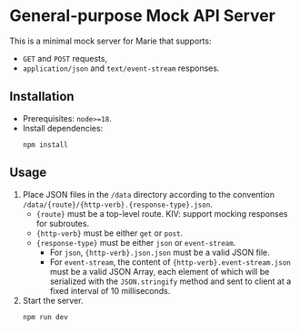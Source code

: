 # General-purpose Mock API Server

This is a minimal mock server for Marie that supports:
- `GET` and `POST` requests,
- `application/json` and `text/event-stream` responses.

## Installation

- Prerequisites: `node>=18`.
- Install dependencies:
  ```{bash}
  npm install
  ```

## Usage

1. Place JSON files in the `/data` directory according to the convention `/data/{route}/{http-verb}.{response-type}.json`.
   - `{route}` must be a top-level route. KIV: support mocking responses for subroutes.
   - `{http-verb}` must be either `get` or `post`. 
   - `{response-type}` must be either `json` or `event-stream`.
     - For `json`, `{http-verb}.json.json` must be a valid JSON file.
     - For `event-stream`, the content of `{http-verb}.event-stream.json` must be a valid JSON Array, each element of which will be serialized with the `JSON.stringify` method and sent to client at a fixed interval of 10 milliseconds.
2. Start the server.
   ```{bash}
   npm run dev
   ```